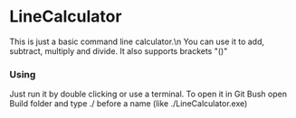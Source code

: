 # LineCalculator

This is just a basic command line calculator.\n
You can use it to add, subtract, multiply and divide. 
It also supports brackets "()"

### Using
Just run it by double clicking or use a terminal.
To open it in Git Bush open Build folder and type ./ before a name (like ./LineCalculator.exe)

